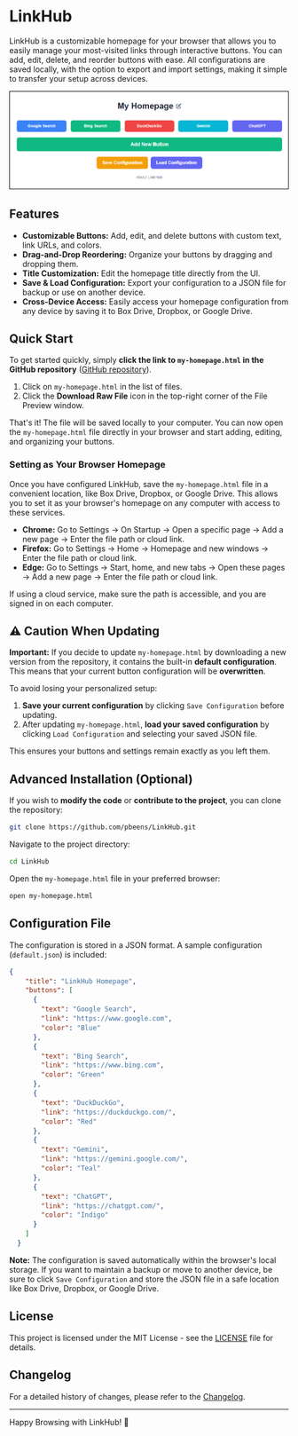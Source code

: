 # LinkHub

LinkHub is a customizable homepage for your browser that allows you to easily manage your most-visited links through interactive buttons. You can add, edit, delete, and reorder buttons with ease. All configurations are saved locally, with the option to export and import settings, making it simple to transfer your setup across devices.

![alt text](./images/example-home-page.png)

## Features

* **Customizable Buttons:** Add, edit, and delete buttons with custom text, link URLs, and colors.
* **Drag-and-Drop Reordering:** Organize your buttons by dragging and dropping them.
* **Title Customization:** Edit the homepage title directly from the UI.
* **Save & Load Configuration:** Export your configuration to a JSON file for backup or use on another device.
* **Cross-Device Access:** Easily access your homepage configuration from any device by saving it to Box Drive, Dropbox, or Google Drive.

## Quick Start

To get started quickly, simply **click the link to `my-homepage.html` in the GitHub repository** ([GitHub repository](https://github.com/pbeens/LinkHub)).

1. Click on `my-homepage.html` in the list of files.
2. Click the **Download Raw File** icon in the top-right corner of the File Preview window.

That's it! The file will be saved locally to your computer. You can now open the `my-homepage.html` file directly in your browser and start adding, editing, and organizing your buttons.

### Setting as Your Browser Homepage

Once you have configured LinkHub, save the `my-homepage.html` file in a convenient location, like Box Drive, Dropbox, or Google Drive. This allows you to set it as your browser's homepage on any computer with access to these services.

* **Chrome:** Go to Settings → On Startup → Open a specific page → Add a new page → Enter the file path or cloud link.
* **Firefox:** Go to Settings → Home → Homepage and new windows → Enter the file path or cloud link.
* **Edge:** Go to Settings → Start, home, and new tabs → Open these pages → Add a new page → Enter the file path or cloud link.

If using a cloud service, make sure the path is accessible, and you are signed in on each computer.

## ⚠️ Caution When Updating

**Important:** If you decide to update `my-homepage.html` by downloading a new version from the repository, it contains the built-in **default configuration**. This means that your current button configuration will be **overwritten**.

To avoid losing your personalized setup:

1. **Save your current configuration** by clicking `Save Configuration` before updating.
2. After updating `my-homepage.html`, **load your saved configuration** by clicking `Load Configuration` and selecting your saved JSON file.

This ensures your buttons and settings remain exactly as you left them.

## Advanced Installation (Optional)

If you wish to **modify the code** or **contribute to the project**, you can clone the repository:

```bash
git clone https://github.com/pbeens/LinkHub.git
```

Navigate to the project directory:

```bash
cd LinkHub
```

Open the `my-homepage.html` file in your preferred browser:

```bash
open my-homepage.html
```

## Configuration File

The configuration is stored in a JSON format. A sample configuration (`default.json`) is included:

```json
{
    "title": "LinkHub Homepage",
    "buttons": [
      {
        "text": "Google Search",
        "link": "https://www.google.com",
        "color": "Blue"
      },
      {
        "text": "Bing Search",
        "link": "https://www.bing.com",
        "color": "Green"
      },
      {
        "text": "DuckDuckGo",
        "link": "https://duckduckgo.com/",
        "color": "Red"
      },
      {
        "text": "Gemini",
        "link": "https://gemini.google.com/",
        "color": "Teal"
      },
      {
        "text": "ChatGPT",
        "link": "https://chatgpt.com/",
        "color": "Indigo"
      }
    ]
  }
```

**Note:** The configuration is saved automatically within the browser's local storage. If you want to maintain a backup or move to another device, be sure to click `Save Configuration` and store the JSON file in a safe location like Box Drive, Dropbox, or Google Drive.

## License

This project is licensed under the MIT License - see the [LICENSE](LICENSE) file for details.

## Changelog

For a detailed history of changes, please refer to the [Changelog](./CHANGELOG.md).

---

Happy Browsing with LinkHub! 🚀
